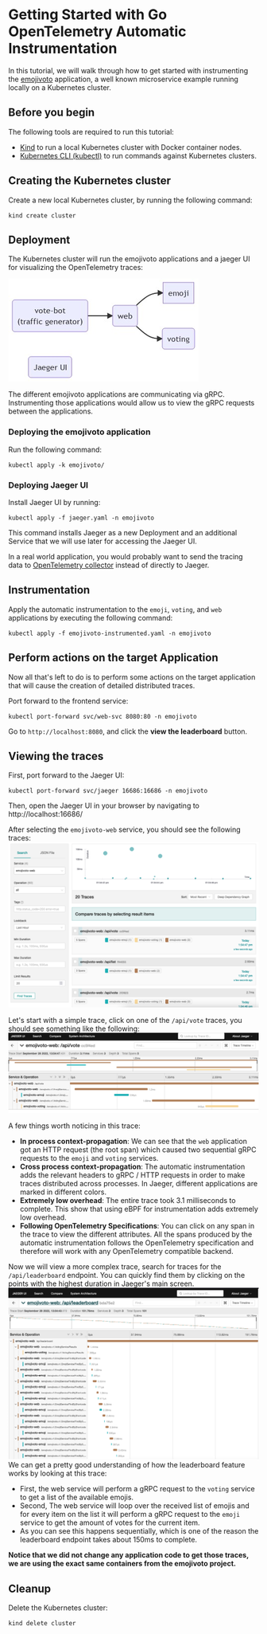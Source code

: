 # Getting Started with Go OpenTelemetry Automatic Instrumentation

In this tutorial, we will walk through how to get started with instrumenting the [emojivoto](https://github.com/BuoyantIO/emojivoto) application, a well known microservice example running locally on a Kubernetes cluster.

## Before you begin

The following tools are required to run this tutorial:

- [Kind](https://kind.sigs.k8s.io/) to run a local Kubernetes cluster with Docker container nodes.
- [Kubernetes CLI (kubectl)](https://kubernetes.io/docs/tasks/tools/install-kubectl/) to run commands against Kubernetes clusters.

## Creating the Kubernetes cluster

Create a new local Kubernetes cluster, by running the following command:

```shell
kind create cluster
```

## Deployment

The Kubernetes cluster will run the emojivoto applications and a jaeger UI for visualizing the OpenTelemetry traces:

![Deployed Applications](deployed_apps.jpg)

The different emojivoto applications are communicating via gRPC. Instrumenting those applications would allow us to view the gRPC requests between the applications.

### Deploying the emojivoto application

Run the following command:

```shell
kubectl apply -k emojivoto/
```

### Deploying Jaeger UI

Install Jaeger UI by running:

```shell
kubectl apply -f jaeger.yaml -n emojivoto
```

This command installs Jaeger as a new Deployment and an additional Service that we will use later for accessing the Jaeger UI.

In a real world application, you would probably want to send the tracing data to [OpenTelemetry collector](https://github.com/open-telemetry/opentelemetry-collector) instead of directly to Jaeger.

## Instrumentation

Apply the automatic instrumentation to the `emoji`, `voting`, and `web` applications by executing the following command:

```shell
kubectl apply -f emojivoto-instrumented.yaml -n emojivoto
```

## Perform actions on the target Application

Now all that's left to do is to perform some actions on the target application that will cause the creation of detailed distributed traces.

Port forward to the frontend service:

```shell
kubectl port-forward svc/web-svc 8080:80 -n emojivoto
```

Go to `http://localhost:8080`, and click the **view the leaderboard** button.

## Viewing the traces

First, port forward to the Jaeger UI:

```shell
kubectl port-forward svc/jaeger 16686:16686 -n emojivoto
```

Then, open the Jaeger UI in your browser by navigating to http://localhost:16686/

After selecting the `emojivoto-web` service, you should see the following traces:
![Traces](jaeger_traces.png)

Let's start with a simple trace, click on one of the `/api/vote` traces, you should see something like the following:
![vote_trace](vote_trace.png)

A few things worth noticing in this trace:

- **In process context-propagation**: We can see that the `web` application got an HTTP request (the root span) which caused two sequential gRPC requests to the `emoji` and `voting` services.
- **Cross process context-propagation**: The automatic instrumentation adds the relevant headers to gRPC / HTTP requests in order to make traces distributed across processes. In Jaeger, different applications are marked in different colors.
- **Extremely low overhead**: The entire trace took 3.1 milliseconds to complete. This show that using eBPF for instrumentation adds extremely low overhead.
- **Following OpenTelemetry Specifications**: You can click on any span in the trace to view the different attributes. All the spans produced by the automatic instrumentation follows the OpenTelemetry specification and therefore will work with any OpenTelemetry compatible backend.

Now we will view a more complex trace, search for traces for the `/api/leaderboard` endpoint.
You can quickly find them by clicking on the points with the highest duration in Jaeger's main screen.
![leaderboard_trace](leaderboard_trace.png)
We can get a pretty good understanding of how the leaderboard feature works by looking at this trace:

- First, the web service will perform a gRPC request to the `voting` service to get a list of the available emojis.
- Second, The web service will loop over the received list of emojis and for every item on the list it will perform a gRPC request to the `emoji` service to get the amount of votes for the current item.
- As you can see this happens sequentially, which is one of the reason the leaderboard endpoint takes about 150ms to complete.

**Notice that we did not change any application code to get those traces, we are using the exact same containers from the emojivoto project.**

## Cleanup

Delete the Kubernetes cluster:

```shell
kind delete cluster
```
